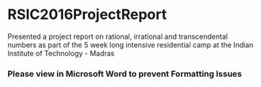 # RSIC2016ProjectReport
Presented a project report on rational, irrational and transcendental numbers as part of the 5 week long intensive residential camp at the Indian Institute of Technology - Madras

### Please view in Microsoft Word to prevent Formatting Issues

